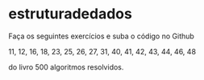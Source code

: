 # estruturadedados
Faça os seguintes exercícios e suba o código no Github

11, 12, 16, 18, 23, 25, 26, 27, 31, 40,  41, 42, 43, 44, 46, 48

do livro 500 algoritmos resolvidos. 
